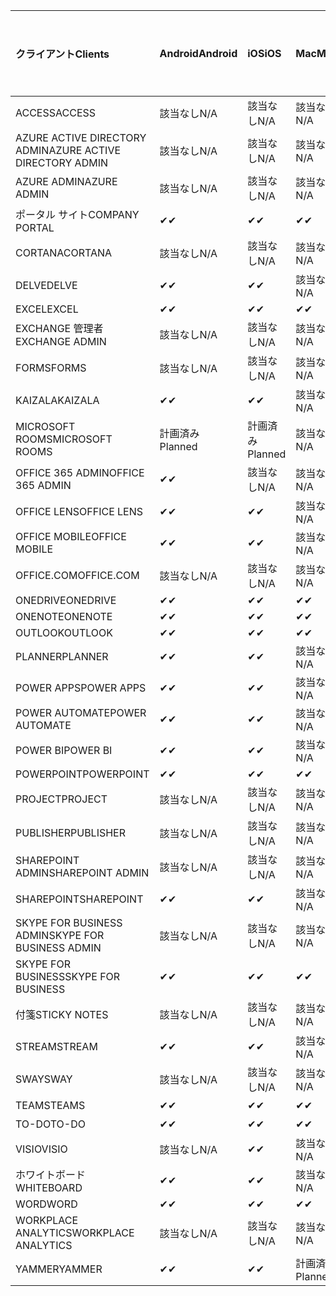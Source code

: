 <!-- This file is generated automatically. Changes made to this file will be overwritten.-->
|<span data-ttu-id="fc554-101">クライアント</span><span class="sxs-lookup"><span data-stu-id="fc554-101">Clients</span></span>|<span data-ttu-id="fc554-102">Android</span><span class="sxs-lookup"><span data-stu-id="fc554-102">Android</span></span>|<span data-ttu-id="fc554-103">iOS</span><span class="sxs-lookup"><span data-stu-id="fc554-103">iOS</span></span>|<span data-ttu-id="fc554-104">Mac</span><span class="sxs-lookup"><span data-stu-id="fc554-104">Mac</span></span>|<span data-ttu-id="fc554-105">Windows 10</span><span class="sxs-lookup"><span data-stu-id="fc554-105">Windows 10</span></span><br><span data-ttu-id="fc554-106">デスクトップ</span><span class="sxs-lookup"><span data-stu-id="fc554-106">Desktop</span></span>|<span data-ttu-id="fc554-107">Windows 10</span><span class="sxs-lookup"><span data-stu-id="fc554-107">Windows 10</span></span><br><span data-ttu-id="fc554-108">モダン アプリ</span><span class="sxs-lookup"><span data-stu-id="fc554-108">Modern Apps</span></span>|
|:-|:-|:-|:-|:-|:-|
|<span data-ttu-id="fc554-109">ACCESS</span><span class="sxs-lookup"><span data-stu-id="fc554-109">ACCESS</span></span>|<span data-ttu-id="fc554-110">該当なし</span><span class="sxs-lookup"><span data-stu-id="fc554-110">N/A</span></span>|<span data-ttu-id="fc554-111">該当なし</span><span class="sxs-lookup"><span data-stu-id="fc554-111">N/A</span></span>|<span data-ttu-id="fc554-112">該当なし</span><span class="sxs-lookup"><span data-stu-id="fc554-112">N/A</span></span>|<span data-ttu-id="fc554-113">✔</span><span class="sxs-lookup"><span data-stu-id="fc554-113">✔</span></span>|<span data-ttu-id="fc554-114">該当なし</span><span class="sxs-lookup"><span data-stu-id="fc554-114">N/A</span></span>|
|<span data-ttu-id="fc554-115">AZURE ACTIVE DIRECTORY ADMIN</span><span class="sxs-lookup"><span data-stu-id="fc554-115">AZURE ACTIVE DIRECTORY ADMIN</span></span>|<span data-ttu-id="fc554-116">該当なし</span><span class="sxs-lookup"><span data-stu-id="fc554-116">N/A</span></span>|<span data-ttu-id="fc554-117">該当なし</span><span class="sxs-lookup"><span data-stu-id="fc554-117">N/A</span></span>|<span data-ttu-id="fc554-118">該当なし</span><span class="sxs-lookup"><span data-stu-id="fc554-118">N/A</span></span>|<span data-ttu-id="fc554-119">✔</span><span class="sxs-lookup"><span data-stu-id="fc554-119">✔</span></span>|<span data-ttu-id="fc554-120">該当なし</span><span class="sxs-lookup"><span data-stu-id="fc554-120">N/A</span></span>|
|<span data-ttu-id="fc554-121">AZURE ADMIN</span><span class="sxs-lookup"><span data-stu-id="fc554-121">AZURE ADMIN</span></span>|<span data-ttu-id="fc554-122">該当なし</span><span class="sxs-lookup"><span data-stu-id="fc554-122">N/A</span></span>|<span data-ttu-id="fc554-123">該当なし</span><span class="sxs-lookup"><span data-stu-id="fc554-123">N/A</span></span>|<span data-ttu-id="fc554-124">該当なし</span><span class="sxs-lookup"><span data-stu-id="fc554-124">N/A</span></span>|<span data-ttu-id="fc554-125">該当なし</span><span class="sxs-lookup"><span data-stu-id="fc554-125">N/A</span></span>|<span data-ttu-id="fc554-126">該当なし</span><span class="sxs-lookup"><span data-stu-id="fc554-126">N/A</span></span>|
|<span data-ttu-id="fc554-127">ポータル サイト</span><span class="sxs-lookup"><span data-stu-id="fc554-127">COMPANY PORTAL</span></span>|<span data-ttu-id="fc554-128">✔</span><span class="sxs-lookup"><span data-stu-id="fc554-128">✔</span></span>|<span data-ttu-id="fc554-129">✔</span><span class="sxs-lookup"><span data-stu-id="fc554-129">✔</span></span>|<span data-ttu-id="fc554-130">✔</span><span class="sxs-lookup"><span data-stu-id="fc554-130">✔</span></span>|<span data-ttu-id="fc554-131">該当なし</span><span class="sxs-lookup"><span data-stu-id="fc554-131">N/A</span></span>|<span data-ttu-id="fc554-132">✔</span><span class="sxs-lookup"><span data-stu-id="fc554-132">✔</span></span>|
|<span data-ttu-id="fc554-133">CORTANA</span><span class="sxs-lookup"><span data-stu-id="fc554-133">CORTANA</span></span>|<span data-ttu-id="fc554-134">該当なし</span><span class="sxs-lookup"><span data-stu-id="fc554-134">N/A</span></span>|<span data-ttu-id="fc554-135">該当なし</span><span class="sxs-lookup"><span data-stu-id="fc554-135">N/A</span></span>|<span data-ttu-id="fc554-136">該当なし</span><span class="sxs-lookup"><span data-stu-id="fc554-136">N/A</span></span>|<span data-ttu-id="fc554-137">該当なし</span><span class="sxs-lookup"><span data-stu-id="fc554-137">N/A</span></span>|<span data-ttu-id="fc554-138">✔</span><span class="sxs-lookup"><span data-stu-id="fc554-138">✔</span></span>|
|<span data-ttu-id="fc554-139">DELVE</span><span class="sxs-lookup"><span data-stu-id="fc554-139">DELVE</span></span>|<span data-ttu-id="fc554-140">✔</span><span class="sxs-lookup"><span data-stu-id="fc554-140">✔</span></span>|<span data-ttu-id="fc554-141">✔</span><span class="sxs-lookup"><span data-stu-id="fc554-141">✔</span></span>|<span data-ttu-id="fc554-142">該当なし</span><span class="sxs-lookup"><span data-stu-id="fc554-142">N/A</span></span>|<span data-ttu-id="fc554-143">該当なし</span><span class="sxs-lookup"><span data-stu-id="fc554-143">N/A</span></span>|<span data-ttu-id="fc554-144">該当なし</span><span class="sxs-lookup"><span data-stu-id="fc554-144">N/A</span></span>|
|<span data-ttu-id="fc554-145">EXCEL</span><span class="sxs-lookup"><span data-stu-id="fc554-145">EXCEL</span></span>|<span data-ttu-id="fc554-146">✔</span><span class="sxs-lookup"><span data-stu-id="fc554-146">✔</span></span>|<span data-ttu-id="fc554-147">✔</span><span class="sxs-lookup"><span data-stu-id="fc554-147">✔</span></span>|<span data-ttu-id="fc554-148">✔</span><span class="sxs-lookup"><span data-stu-id="fc554-148">✔</span></span>|<span data-ttu-id="fc554-149">✔</span><span class="sxs-lookup"><span data-stu-id="fc554-149">✔</span></span>|<span data-ttu-id="fc554-150">✔</span><span class="sxs-lookup"><span data-stu-id="fc554-150">✔</span></span>|
|<span data-ttu-id="fc554-151">EXCHANGE 管理者</span><span class="sxs-lookup"><span data-stu-id="fc554-151">EXCHANGE ADMIN</span></span>|<span data-ttu-id="fc554-152">該当なし</span><span class="sxs-lookup"><span data-stu-id="fc554-152">N/A</span></span>|<span data-ttu-id="fc554-153">該当なし</span><span class="sxs-lookup"><span data-stu-id="fc554-153">N/A</span></span>|<span data-ttu-id="fc554-154">該当なし</span><span class="sxs-lookup"><span data-stu-id="fc554-154">N/A</span></span>|<span data-ttu-id="fc554-155">✔</span><span class="sxs-lookup"><span data-stu-id="fc554-155">✔</span></span>|<span data-ttu-id="fc554-156">該当なし</span><span class="sxs-lookup"><span data-stu-id="fc554-156">N/A</span></span>|
|<span data-ttu-id="fc554-157">FORMS</span><span class="sxs-lookup"><span data-stu-id="fc554-157">FORMS</span></span>|<span data-ttu-id="fc554-158">該当なし</span><span class="sxs-lookup"><span data-stu-id="fc554-158">N/A</span></span>|<span data-ttu-id="fc554-159">該当なし</span><span class="sxs-lookup"><span data-stu-id="fc554-159">N/A</span></span>|<span data-ttu-id="fc554-160">該当なし</span><span class="sxs-lookup"><span data-stu-id="fc554-160">N/A</span></span>|<span data-ttu-id="fc554-161">該当なし</span><span class="sxs-lookup"><span data-stu-id="fc554-161">N/A</span></span>|<span data-ttu-id="fc554-162">該当なし</span><span class="sxs-lookup"><span data-stu-id="fc554-162">N/A</span></span>|
|<span data-ttu-id="fc554-163">KAIZALA</span><span class="sxs-lookup"><span data-stu-id="fc554-163">KAIZALA</span></span>|<span data-ttu-id="fc554-164">✔</span><span class="sxs-lookup"><span data-stu-id="fc554-164">✔</span></span>|<span data-ttu-id="fc554-165">✔</span><span class="sxs-lookup"><span data-stu-id="fc554-165">✔</span></span>|<span data-ttu-id="fc554-166">該当なし</span><span class="sxs-lookup"><span data-stu-id="fc554-166">N/A</span></span>|<span data-ttu-id="fc554-167">該当なし</span><span class="sxs-lookup"><span data-stu-id="fc554-167">N/A</span></span>|<span data-ttu-id="fc554-168">該当なし</span><span class="sxs-lookup"><span data-stu-id="fc554-168">N/A</span></span>|
|<span data-ttu-id="fc554-169">MICROSOFT ROOMS</span><span class="sxs-lookup"><span data-stu-id="fc554-169">MICROSOFT ROOMS</span></span>|<span data-ttu-id="fc554-170">計画済み</span><span class="sxs-lookup"><span data-stu-id="fc554-170">Planned</span></span>|<span data-ttu-id="fc554-171">計画済み</span><span class="sxs-lookup"><span data-stu-id="fc554-171">Planned</span></span>|<span data-ttu-id="fc554-172">該当なし</span><span class="sxs-lookup"><span data-stu-id="fc554-172">N/A</span></span>|<span data-ttu-id="fc554-173">該当なし</span><span class="sxs-lookup"><span data-stu-id="fc554-173">N/A</span></span>|<span data-ttu-id="fc554-174">該当なし</span><span class="sxs-lookup"><span data-stu-id="fc554-174">N/A</span></span>|
|<span data-ttu-id="fc554-175">OFFICE 365 ADMIN</span><span class="sxs-lookup"><span data-stu-id="fc554-175">OFFICE 365 ADMIN</span></span>|<span data-ttu-id="fc554-176">✔</span><span class="sxs-lookup"><span data-stu-id="fc554-176">✔</span></span>|<span data-ttu-id="fc554-177">該当なし</span><span class="sxs-lookup"><span data-stu-id="fc554-177">N/A</span></span>|<span data-ttu-id="fc554-178">該当なし</span><span class="sxs-lookup"><span data-stu-id="fc554-178">N/A</span></span>|<span data-ttu-id="fc554-179">該当なし</span><span class="sxs-lookup"><span data-stu-id="fc554-179">N/A</span></span>|<span data-ttu-id="fc554-180">該当なし</span><span class="sxs-lookup"><span data-stu-id="fc554-180">N/A</span></span>|
|<span data-ttu-id="fc554-181">OFFICE LENS</span><span class="sxs-lookup"><span data-stu-id="fc554-181">OFFICE LENS</span></span>|<span data-ttu-id="fc554-182">✔</span><span class="sxs-lookup"><span data-stu-id="fc554-182">✔</span></span>|<span data-ttu-id="fc554-183">✔</span><span class="sxs-lookup"><span data-stu-id="fc554-183">✔</span></span>|<span data-ttu-id="fc554-184">該当なし</span><span class="sxs-lookup"><span data-stu-id="fc554-184">N/A</span></span>|<span data-ttu-id="fc554-185">該当なし</span><span class="sxs-lookup"><span data-stu-id="fc554-185">N/A</span></span>|<span data-ttu-id="fc554-186">✔</span><span class="sxs-lookup"><span data-stu-id="fc554-186">✔</span></span>|
|<span data-ttu-id="fc554-187">OFFICE MOBILE</span><span class="sxs-lookup"><span data-stu-id="fc554-187">OFFICE MOBILE</span></span>|<span data-ttu-id="fc554-188">✔</span><span class="sxs-lookup"><span data-stu-id="fc554-188">✔</span></span>|<span data-ttu-id="fc554-189">✔</span><span class="sxs-lookup"><span data-stu-id="fc554-189">✔</span></span>|<span data-ttu-id="fc554-190">該当なし</span><span class="sxs-lookup"><span data-stu-id="fc554-190">N/A</span></span>|<span data-ttu-id="fc554-191">該当なし</span><span class="sxs-lookup"><span data-stu-id="fc554-191">N/A</span></span>|<span data-ttu-id="fc554-192">該当なし</span><span class="sxs-lookup"><span data-stu-id="fc554-192">N/A</span></span>|
|<span data-ttu-id="fc554-193">OFFICE.COM</span><span class="sxs-lookup"><span data-stu-id="fc554-193">OFFICE.COM</span></span>|<span data-ttu-id="fc554-194">該当なし</span><span class="sxs-lookup"><span data-stu-id="fc554-194">N/A</span></span>|<span data-ttu-id="fc554-195">該当なし</span><span class="sxs-lookup"><span data-stu-id="fc554-195">N/A</span></span>|<span data-ttu-id="fc554-196">該当なし</span><span class="sxs-lookup"><span data-stu-id="fc554-196">N/A</span></span>|<span data-ttu-id="fc554-197">該当なし</span><span class="sxs-lookup"><span data-stu-id="fc554-197">N/A</span></span>|<span data-ttu-id="fc554-198">✔</span><span class="sxs-lookup"><span data-stu-id="fc554-198">✔</span></span>|
|<span data-ttu-id="fc554-199">ONEDRIVE</span><span class="sxs-lookup"><span data-stu-id="fc554-199">ONEDRIVE</span></span>|<span data-ttu-id="fc554-200">✔</span><span class="sxs-lookup"><span data-stu-id="fc554-200">✔</span></span>|<span data-ttu-id="fc554-201">✔</span><span class="sxs-lookup"><span data-stu-id="fc554-201">✔</span></span>|<span data-ttu-id="fc554-202">✔</span><span class="sxs-lookup"><span data-stu-id="fc554-202">✔</span></span>|<span data-ttu-id="fc554-203">✔</span><span class="sxs-lookup"><span data-stu-id="fc554-203">✔</span></span>|<span data-ttu-id="fc554-204">✔</span><span class="sxs-lookup"><span data-stu-id="fc554-204">✔</span></span>|
|<span data-ttu-id="fc554-205">ONENOTE</span><span class="sxs-lookup"><span data-stu-id="fc554-205">ONENOTE</span></span>|<span data-ttu-id="fc554-206">✔</span><span class="sxs-lookup"><span data-stu-id="fc554-206">✔</span></span>|<span data-ttu-id="fc554-207">✔</span><span class="sxs-lookup"><span data-stu-id="fc554-207">✔</span></span>|<span data-ttu-id="fc554-208">✔</span><span class="sxs-lookup"><span data-stu-id="fc554-208">✔</span></span>|<span data-ttu-id="fc554-209">✔</span><span class="sxs-lookup"><span data-stu-id="fc554-209">✔</span></span>|<span data-ttu-id="fc554-210">✔</span><span class="sxs-lookup"><span data-stu-id="fc554-210">✔</span></span>|
|<span data-ttu-id="fc554-211">OUTLOOK</span><span class="sxs-lookup"><span data-stu-id="fc554-211">OUTLOOK</span></span>|<span data-ttu-id="fc554-212">✔</span><span class="sxs-lookup"><span data-stu-id="fc554-212">✔</span></span>|<span data-ttu-id="fc554-213">✔</span><span class="sxs-lookup"><span data-stu-id="fc554-213">✔</span></span>|<span data-ttu-id="fc554-214">✔</span><span class="sxs-lookup"><span data-stu-id="fc554-214">✔</span></span>|<span data-ttu-id="fc554-215">✔</span><span class="sxs-lookup"><span data-stu-id="fc554-215">✔</span></span>|<span data-ttu-id="fc554-216">✔</span><span class="sxs-lookup"><span data-stu-id="fc554-216">✔</span></span>|
|<span data-ttu-id="fc554-217">PLANNER</span><span class="sxs-lookup"><span data-stu-id="fc554-217">PLANNER</span></span>|<span data-ttu-id="fc554-218">✔</span><span class="sxs-lookup"><span data-stu-id="fc554-218">✔</span></span>|<span data-ttu-id="fc554-219">✔</span><span class="sxs-lookup"><span data-stu-id="fc554-219">✔</span></span>|<span data-ttu-id="fc554-220">該当なし</span><span class="sxs-lookup"><span data-stu-id="fc554-220">N/A</span></span>|<span data-ttu-id="fc554-221">該当なし</span><span class="sxs-lookup"><span data-stu-id="fc554-221">N/A</span></span>|<span data-ttu-id="fc554-222">該当なし</span><span class="sxs-lookup"><span data-stu-id="fc554-222">N/A</span></span>|
|<span data-ttu-id="fc554-223">POWER APPS</span><span class="sxs-lookup"><span data-stu-id="fc554-223">POWER APPS</span></span>|<span data-ttu-id="fc554-224">✔</span><span class="sxs-lookup"><span data-stu-id="fc554-224">✔</span></span>|<span data-ttu-id="fc554-225">✔</span><span class="sxs-lookup"><span data-stu-id="fc554-225">✔</span></span>|<span data-ttu-id="fc554-226">該当なし</span><span class="sxs-lookup"><span data-stu-id="fc554-226">N/A</span></span>|<span data-ttu-id="fc554-227">該当なし</span><span class="sxs-lookup"><span data-stu-id="fc554-227">N/A</span></span>|<span data-ttu-id="fc554-228">✔</span><span class="sxs-lookup"><span data-stu-id="fc554-228">✔</span></span>|
|<span data-ttu-id="fc554-229">POWER AUTOMATE</span><span class="sxs-lookup"><span data-stu-id="fc554-229">POWER AUTOMATE</span></span>|<span data-ttu-id="fc554-230">✔</span><span class="sxs-lookup"><span data-stu-id="fc554-230">✔</span></span>|<span data-ttu-id="fc554-231">✔</span><span class="sxs-lookup"><span data-stu-id="fc554-231">✔</span></span>|<span data-ttu-id="fc554-232">該当なし</span><span class="sxs-lookup"><span data-stu-id="fc554-232">N/A</span></span>|<span data-ttu-id="fc554-233">該当なし</span><span class="sxs-lookup"><span data-stu-id="fc554-233">N/A</span></span>|<span data-ttu-id="fc554-234">該当なし</span><span class="sxs-lookup"><span data-stu-id="fc554-234">N/A</span></span>|
|<span data-ttu-id="fc554-235">POWER BI</span><span class="sxs-lookup"><span data-stu-id="fc554-235">POWER BI</span></span>|<span data-ttu-id="fc554-236">✔</span><span class="sxs-lookup"><span data-stu-id="fc554-236">✔</span></span>|<span data-ttu-id="fc554-237">✔</span><span class="sxs-lookup"><span data-stu-id="fc554-237">✔</span></span>|<span data-ttu-id="fc554-238">該当なし</span><span class="sxs-lookup"><span data-stu-id="fc554-238">N/A</span></span>|<span data-ttu-id="fc554-239">✔</span><span class="sxs-lookup"><span data-stu-id="fc554-239">✔</span></span>|<span data-ttu-id="fc554-240">✔</span><span class="sxs-lookup"><span data-stu-id="fc554-240">✔</span></span>|
|<span data-ttu-id="fc554-241">POWERPOINT</span><span class="sxs-lookup"><span data-stu-id="fc554-241">POWERPOINT</span></span>|<span data-ttu-id="fc554-242">✔</span><span class="sxs-lookup"><span data-stu-id="fc554-242">✔</span></span>|<span data-ttu-id="fc554-243">✔</span><span class="sxs-lookup"><span data-stu-id="fc554-243">✔</span></span>|<span data-ttu-id="fc554-244">✔</span><span class="sxs-lookup"><span data-stu-id="fc554-244">✔</span></span>|<span data-ttu-id="fc554-245">✔</span><span class="sxs-lookup"><span data-stu-id="fc554-245">✔</span></span>|<span data-ttu-id="fc554-246">✔</span><span class="sxs-lookup"><span data-stu-id="fc554-246">✔</span></span>|
|<span data-ttu-id="fc554-247">PROJECT</span><span class="sxs-lookup"><span data-stu-id="fc554-247">PROJECT</span></span>|<span data-ttu-id="fc554-248">該当なし</span><span class="sxs-lookup"><span data-stu-id="fc554-248">N/A</span></span>|<span data-ttu-id="fc554-249">該当なし</span><span class="sxs-lookup"><span data-stu-id="fc554-249">N/A</span></span>|<span data-ttu-id="fc554-250">該当なし</span><span class="sxs-lookup"><span data-stu-id="fc554-250">N/A</span></span>|<span data-ttu-id="fc554-251">✔</span><span class="sxs-lookup"><span data-stu-id="fc554-251">✔</span></span>|<span data-ttu-id="fc554-252">該当なし</span><span class="sxs-lookup"><span data-stu-id="fc554-252">N/A</span></span>|
|<span data-ttu-id="fc554-253">PUBLISHER</span><span class="sxs-lookup"><span data-stu-id="fc554-253">PUBLISHER</span></span>|<span data-ttu-id="fc554-254">該当なし</span><span class="sxs-lookup"><span data-stu-id="fc554-254">N/A</span></span>|<span data-ttu-id="fc554-255">該当なし</span><span class="sxs-lookup"><span data-stu-id="fc554-255">N/A</span></span>|<span data-ttu-id="fc554-256">該当なし</span><span class="sxs-lookup"><span data-stu-id="fc554-256">N/A</span></span>|<span data-ttu-id="fc554-257">✔</span><span class="sxs-lookup"><span data-stu-id="fc554-257">✔</span></span>|<span data-ttu-id="fc554-258">該当なし</span><span class="sxs-lookup"><span data-stu-id="fc554-258">N/A</span></span>|
|<span data-ttu-id="fc554-259">SHAREPOINT ADMIN</span><span class="sxs-lookup"><span data-stu-id="fc554-259">SHAREPOINT ADMIN</span></span>|<span data-ttu-id="fc554-260">該当なし</span><span class="sxs-lookup"><span data-stu-id="fc554-260">N/A</span></span>|<span data-ttu-id="fc554-261">該当なし</span><span class="sxs-lookup"><span data-stu-id="fc554-261">N/A</span></span>|<span data-ttu-id="fc554-262">該当なし</span><span class="sxs-lookup"><span data-stu-id="fc554-262">N/A</span></span>|<span data-ttu-id="fc554-263">✔</span><span class="sxs-lookup"><span data-stu-id="fc554-263">✔</span></span>|<span data-ttu-id="fc554-264">該当なし</span><span class="sxs-lookup"><span data-stu-id="fc554-264">N/A</span></span>|
|<span data-ttu-id="fc554-265">SHAREPOINT</span><span class="sxs-lookup"><span data-stu-id="fc554-265">SHAREPOINT</span></span>|<span data-ttu-id="fc554-266">✔</span><span class="sxs-lookup"><span data-stu-id="fc554-266">✔</span></span>|<span data-ttu-id="fc554-267">✔</span><span class="sxs-lookup"><span data-stu-id="fc554-267">✔</span></span>|<span data-ttu-id="fc554-268">該当なし</span><span class="sxs-lookup"><span data-stu-id="fc554-268">N/A</span></span>|<span data-ttu-id="fc554-269">該当なし</span><span class="sxs-lookup"><span data-stu-id="fc554-269">N/A</span></span>|<span data-ttu-id="fc554-270">該当なし</span><span class="sxs-lookup"><span data-stu-id="fc554-270">N/A</span></span>|
|<span data-ttu-id="fc554-271">SKYPE FOR BUSINESS ADMIN</span><span class="sxs-lookup"><span data-stu-id="fc554-271">SKYPE FOR BUSINESS ADMIN</span></span>|<span data-ttu-id="fc554-272">該当なし</span><span class="sxs-lookup"><span data-stu-id="fc554-272">N/A</span></span>|<span data-ttu-id="fc554-273">該当なし</span><span class="sxs-lookup"><span data-stu-id="fc554-273">N/A</span></span>|<span data-ttu-id="fc554-274">該当なし</span><span class="sxs-lookup"><span data-stu-id="fc554-274">N/A</span></span>|<span data-ttu-id="fc554-275">✔</span><span class="sxs-lookup"><span data-stu-id="fc554-275">✔</span></span>|<span data-ttu-id="fc554-276">該当なし</span><span class="sxs-lookup"><span data-stu-id="fc554-276">N/A</span></span>|
|<span data-ttu-id="fc554-277">SKYPE FOR BUSINESS</span><span class="sxs-lookup"><span data-stu-id="fc554-277">SKYPE FOR BUSINESS</span></span>|<span data-ttu-id="fc554-278">✔</span><span class="sxs-lookup"><span data-stu-id="fc554-278">✔</span></span>|<span data-ttu-id="fc554-279">✔</span><span class="sxs-lookup"><span data-stu-id="fc554-279">✔</span></span>|<span data-ttu-id="fc554-280">✔</span><span class="sxs-lookup"><span data-stu-id="fc554-280">✔</span></span>|<span data-ttu-id="fc554-281">✔</span><span class="sxs-lookup"><span data-stu-id="fc554-281">✔</span></span>|<span data-ttu-id="fc554-282">該当なし</span><span class="sxs-lookup"><span data-stu-id="fc554-282">N/A</span></span>|
|<span data-ttu-id="fc554-283">付箋</span><span class="sxs-lookup"><span data-stu-id="fc554-283">STICKY NOTES</span></span>|<span data-ttu-id="fc554-284">該当なし</span><span class="sxs-lookup"><span data-stu-id="fc554-284">N/A</span></span>|<span data-ttu-id="fc554-285">該当なし</span><span class="sxs-lookup"><span data-stu-id="fc554-285">N/A</span></span>|<span data-ttu-id="fc554-286">該当なし</span><span class="sxs-lookup"><span data-stu-id="fc554-286">N/A</span></span>|<span data-ttu-id="fc554-287">該当なし</span><span class="sxs-lookup"><span data-stu-id="fc554-287">N/A</span></span>|<span data-ttu-id="fc554-288">✔</span><span class="sxs-lookup"><span data-stu-id="fc554-288">✔</span></span>|
|<span data-ttu-id="fc554-289">STREAM</span><span class="sxs-lookup"><span data-stu-id="fc554-289">STREAM</span></span>|<span data-ttu-id="fc554-290">✔</span><span class="sxs-lookup"><span data-stu-id="fc554-290">✔</span></span>|<span data-ttu-id="fc554-291">✔</span><span class="sxs-lookup"><span data-stu-id="fc554-291">✔</span></span>|<span data-ttu-id="fc554-292">該当なし</span><span class="sxs-lookup"><span data-stu-id="fc554-292">N/A</span></span>|<span data-ttu-id="fc554-293">該当なし</span><span class="sxs-lookup"><span data-stu-id="fc554-293">N/A</span></span>|<span data-ttu-id="fc554-294">該当なし</span><span class="sxs-lookup"><span data-stu-id="fc554-294">N/A</span></span>|
|<span data-ttu-id="fc554-295">SWAY</span><span class="sxs-lookup"><span data-stu-id="fc554-295">SWAY</span></span>|<span data-ttu-id="fc554-296">該当なし</span><span class="sxs-lookup"><span data-stu-id="fc554-296">N/A</span></span>|<span data-ttu-id="fc554-297">該当なし</span><span class="sxs-lookup"><span data-stu-id="fc554-297">N/A</span></span>|<span data-ttu-id="fc554-298">該当なし</span><span class="sxs-lookup"><span data-stu-id="fc554-298">N/A</span></span>|<span data-ttu-id="fc554-299">該当なし</span><span class="sxs-lookup"><span data-stu-id="fc554-299">N/A</span></span>|<span data-ttu-id="fc554-300">✔</span><span class="sxs-lookup"><span data-stu-id="fc554-300">✔</span></span>|
|<span data-ttu-id="fc554-301">TEAMS</span><span class="sxs-lookup"><span data-stu-id="fc554-301">TEAMS</span></span>|<span data-ttu-id="fc554-302">✔</span><span class="sxs-lookup"><span data-stu-id="fc554-302">✔</span></span>|<span data-ttu-id="fc554-303">✔</span><span class="sxs-lookup"><span data-stu-id="fc554-303">✔</span></span>|<span data-ttu-id="fc554-304">✔</span><span class="sxs-lookup"><span data-stu-id="fc554-304">✔</span></span>|<span data-ttu-id="fc554-305">✔</span><span class="sxs-lookup"><span data-stu-id="fc554-305">✔</span></span>|<span data-ttu-id="fc554-306">該当なし</span><span class="sxs-lookup"><span data-stu-id="fc554-306">N/A</span></span>|
|<span data-ttu-id="fc554-307">TO-DO</span><span class="sxs-lookup"><span data-stu-id="fc554-307">TO-DO</span></span>|<span data-ttu-id="fc554-308">✔</span><span class="sxs-lookup"><span data-stu-id="fc554-308">✔</span></span>|<span data-ttu-id="fc554-309">✔</span><span class="sxs-lookup"><span data-stu-id="fc554-309">✔</span></span>|<span data-ttu-id="fc554-310">✔</span><span class="sxs-lookup"><span data-stu-id="fc554-310">✔</span></span>|<span data-ttu-id="fc554-311">該当なし</span><span class="sxs-lookup"><span data-stu-id="fc554-311">N/A</span></span>|<span data-ttu-id="fc554-312">✔</span><span class="sxs-lookup"><span data-stu-id="fc554-312">✔</span></span>|
|<span data-ttu-id="fc554-313">VISIO</span><span class="sxs-lookup"><span data-stu-id="fc554-313">VISIO</span></span>|<span data-ttu-id="fc554-314">該当なし</span><span class="sxs-lookup"><span data-stu-id="fc554-314">N/A</span></span>|<span data-ttu-id="fc554-315">✔</span><span class="sxs-lookup"><span data-stu-id="fc554-315">✔</span></span>|<span data-ttu-id="fc554-316">該当なし</span><span class="sxs-lookup"><span data-stu-id="fc554-316">N/A</span></span>|<span data-ttu-id="fc554-317">✔</span><span class="sxs-lookup"><span data-stu-id="fc554-317">✔</span></span>|<span data-ttu-id="fc554-318">該当なし</span><span class="sxs-lookup"><span data-stu-id="fc554-318">N/A</span></span>|
|<span data-ttu-id="fc554-319">ホワイトボード</span><span class="sxs-lookup"><span data-stu-id="fc554-319">WHITEBOARD</span></span>|<span data-ttu-id="fc554-320">✔</span><span class="sxs-lookup"><span data-stu-id="fc554-320">✔</span></span>|<span data-ttu-id="fc554-321">✔</span><span class="sxs-lookup"><span data-stu-id="fc554-321">✔</span></span>|<span data-ttu-id="fc554-322">該当なし</span><span class="sxs-lookup"><span data-stu-id="fc554-322">N/A</span></span>|<span data-ttu-id="fc554-323">該当なし</span><span class="sxs-lookup"><span data-stu-id="fc554-323">N/A</span></span>|<span data-ttu-id="fc554-324">✔</span><span class="sxs-lookup"><span data-stu-id="fc554-324">✔</span></span>|
|<span data-ttu-id="fc554-325">WORD</span><span class="sxs-lookup"><span data-stu-id="fc554-325">WORD</span></span>|<span data-ttu-id="fc554-326">✔</span><span class="sxs-lookup"><span data-stu-id="fc554-326">✔</span></span>|<span data-ttu-id="fc554-327">✔</span><span class="sxs-lookup"><span data-stu-id="fc554-327">✔</span></span>|<span data-ttu-id="fc554-328">✔</span><span class="sxs-lookup"><span data-stu-id="fc554-328">✔</span></span>|<span data-ttu-id="fc554-329">✔</span><span class="sxs-lookup"><span data-stu-id="fc554-329">✔</span></span>|<span data-ttu-id="fc554-330">✔</span><span class="sxs-lookup"><span data-stu-id="fc554-330">✔</span></span>|
|<span data-ttu-id="fc554-331">WORKPLACE ANALYTICS</span><span class="sxs-lookup"><span data-stu-id="fc554-331">WORKPLACE ANALYTICS</span></span>|<span data-ttu-id="fc554-332">該当なし</span><span class="sxs-lookup"><span data-stu-id="fc554-332">N/A</span></span>|<span data-ttu-id="fc554-333">該当なし</span><span class="sxs-lookup"><span data-stu-id="fc554-333">N/A</span></span>|<span data-ttu-id="fc554-334">該当なし</span><span class="sxs-lookup"><span data-stu-id="fc554-334">N/A</span></span>|<span data-ttu-id="fc554-335">該当なし</span><span class="sxs-lookup"><span data-stu-id="fc554-335">N/A</span></span>|<span data-ttu-id="fc554-336">該当なし</span><span class="sxs-lookup"><span data-stu-id="fc554-336">N/A</span></span>|
|<span data-ttu-id="fc554-337">YAMMER</span><span class="sxs-lookup"><span data-stu-id="fc554-337">YAMMER</span></span>|<span data-ttu-id="fc554-338">✔</span><span class="sxs-lookup"><span data-stu-id="fc554-338">✔</span></span>|<span data-ttu-id="fc554-339">✔</span><span class="sxs-lookup"><span data-stu-id="fc554-339">✔</span></span>|<span data-ttu-id="fc554-340">計画済み</span><span class="sxs-lookup"><span data-stu-id="fc554-340">Planned</span></span>|<span data-ttu-id="fc554-341">計画済み</span><span class="sxs-lookup"><span data-stu-id="fc554-341">Planned</span></span>|<span data-ttu-id="fc554-342">N/A</span><span class="sxs-lookup"><span data-stu-id="fc554-342">N/A</span></span>|
